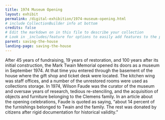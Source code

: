 ```yaml
---
title: 1974 Museum Opening
layout: exhibit
permalink: /digital-exhibition/1974-museum-opening.html
# include CollectionBuilder info at bottom
credits: false
# Edit the markdown on in this file to describe your collection
# Look in _includes/feature for options to easily add features to the page
parent: saving-the-house
landing-page: saving-the-house
---
```

After 45 years of fundraising, 19 years of restoration, and 100 years after its initial construction, the Mark Twain Memorial opened its doors as a museum in September 1974. At that time you entered through the basement of the house where the gift shop and ticket desk were located. The kitchen wing was staff offices, and a number of the unrestored rooms were used as collections storage. In 1974, Wilson Faude was the curator of the museum and oversaw years of research, tedious re-stenciling, and the acquisition of objects and furniture belonging to the Clemens family. In an article about the opening celebrations, Faude is quoted as saying, “about 14 percent of the furnishings belonged to Twain and the family. The rest was donated by citizens after rigid documentation for historical validity.”